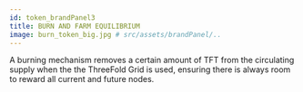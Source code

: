 ```yaml
---
id: token_brandPanel3
title: BURN AND FARM EQUILIBRIUM 
image: burn_token_big.jpg # src/assets/brandPanel/..
---
```

 A burning mechanism removes a certain amount of TFT from the circulating supply when the the ThreeFold Grid is used, ensuring there is always room to reward all current and future nodes.
